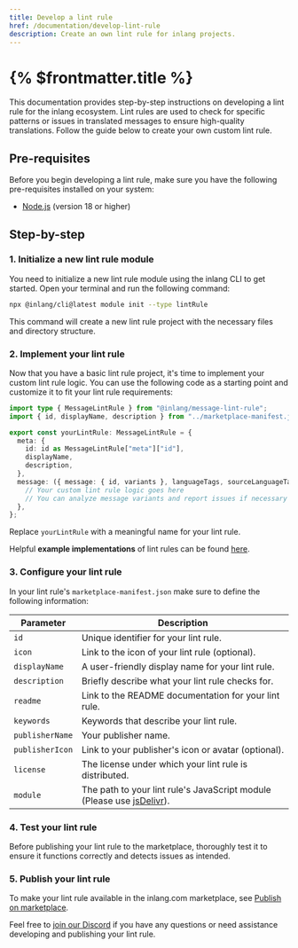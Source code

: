 ```yaml
---
title: Develop a lint rule
href: /documentation/develop-lint-rule
description: Create an own lint rule for inlang projects.
---
```


# {% $frontmatter.title %}

This documentation provides step-by-step instructions on developing a lint rule for the inlang ecosystem. Lint rules are used to check for specific patterns or issues in translated messages to ensure high-quality translations. Follow the guide below to create your own custom lint rule.

## Pre-requisites

Before you begin developing a lint rule, make sure you have the following pre-requisites installed on your system:

- [Node.js](https://nodejs.org/en/) (version 18 or higher)

## Step-by-step

### 1. Initialize a new lint rule module

You need to initialize a new lint rule module using the inlang CLI to get started. Open your terminal and run the following command:

```bash
npx @inlang/cli@latest module init --type lintRule
```

This command will create a new lint rule project with the necessary files and directory structure.

### 2. Implement your lint rule

Now that you have a basic lint rule project, it's time to implement your custom lint rule logic. You can use the following code as a starting point and customize it to fit your lint rule requirements:

```typescript
import type { MessageLintRule } from "@inlang/message-lint-rule";
import { id, displayName, description } from "../marketplace-manifest.json";

export const yourLintRule: MessageLintRule = {
  meta: {
    id: id as MessageLintRule["meta"]["id"],
    displayName,
    description,
  },
  message: ({ message: { id, variants }, languageTags, sourceLanguageTag, report }) => {
    // Your custom lint rule logic goes here
    // You can analyze message variants and report issues if necessary
  },
};
```

Replace `yourLintRule` with a meaningful name for your lint rule.

Helpful **example implementations** of lint rules can be found [here](https://github.com/inlang/inlang/tree/armageddon/source-code/lint-rules).

### 3. Configure your lint rule

In your lint rule's `marketplace-manifest.json` make sure to define the following information:

| **Parameter**        | **Description**                                               |
|----------------------|---------------------------------------------------------------|
| `id`                 | Unique identifier for your lint rule.                         |
| `icon`        | Link to the icon of your lint rule (optional).              |
| `displayName`        | A user-friendly display name for your lint rule.              |
| `description`        | Briefly describe what your lint rule checks for.              |
| `readme`             | Link to the README documentation for your lint rule.          |
| `keywords`           | Keywords that describe your lint rule.                        |
| `publisherName`      | Your publisher name.                                          |
| `publisherIcon`      | Link to your publisher's icon or avatar (optional).           |
| `license`            | The license under which your lint rule is distributed.        |
| `module`             | The path to your lint rule's JavaScript module (Please use [jsDelivr](https://www.jsdelivr.com/)).               |

### 4. Test your lint rule

Before publishing your lint rule to the marketplace, thoroughly test it to ensure it functions correctly and detects issues as intended.

### 5. Publish your lint rule

To make your lint rule available in the inlang.com marketplace, see [Publish on marketplace](/documentation/publish-marketplace).

Feel free to [join our Discord](https://discord.gg/gdMPPWy57R) if you have any questions or need assistance developing and publishing your lint rule.
